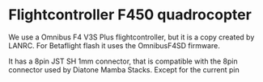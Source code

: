 # Flightcontroller F450 quadrocopter

We use a Omnibus F4 V3S Plus flightcontroller, but it is a copy created by LANRC. For Betaflight flash it uses the OmnibusF4SD firmware.

It has a 8pin JST SH 1mm connector, that is compatible with the 8pin connector used by Diatone Mamba Stacks. Except for the current pin

